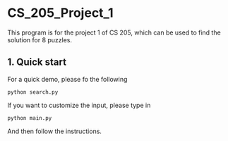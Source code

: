# CS_205_Project_1
This program is for the project 1 of CS 205, which can be used to find the solution for 8 puzzles. 
## 1. Quick start

For a quick demo, please fo the following
```shell
python search.py 
```

If you want to customize the input, please type in
```shell
python main.py
```
And then follow the instructions.


